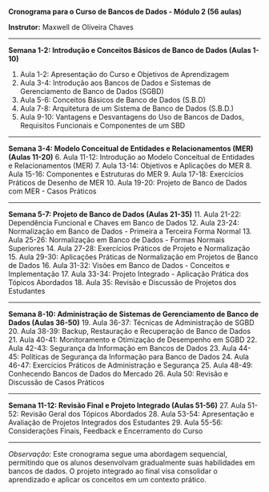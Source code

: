 **Cronograma para o Curso de Bancos de Dados - Módulo 2 (56 aulas)**

**Instrutor:** Maxwell de Oliveira Chaves

---

**Semana 1-2: Introdução e Conceitos Básicos de Banco de Dados (Aulas 1-10)**
1. Aula 1-2: Apresentação do Curso e Objetivos de Aprendizagem
2. Aula 3-4: Introdução aos Bancos de Dados e Sistemas de Gerenciamento de Banco de Dados (SGBD)
3. Aula 5-6: Conceitos Básicos de Banco de Dados (S.B.D)
4. Aula 7-8: Arquitetura de um Sistema de Banco de Dados (S.B.D.)
5. Aula 9-10: Vantagens e Desvantagens do Uso de Bancos de Dados, Requisitos Funcionais e Componentes de um SBD

---

**Semana 3-4: Modelo Conceitual de Entidades e Relacionamentos (MER) (Aulas 11-20)**
6. Aula 11-12: Introdução ao Modelo Conceitual de Entidades e Relacionamentos (MER)
7. Aula 13-14: Objetivos e Aplicações do MER
8. Aula 15-16: Componentes e Estruturas do MER
9. Aula 17-18: Exercícios Práticos de Desenho de MER
10. Aula 19-20: Projeto de Banco de Dados com MER - Casos Práticos

---

**Semana 5-7: Projeto de Banco de Dados (Aulas 21-35)**
11. Aula 21-22: Dependência Funcional e Chaves em Banco de Dados
12. Aula 23-24: Normalização em Banco de Dados - Primeira a Terceira Forma Normal
13. Aula 25-26: Normalização em Banco de Dados - Formas Normais Superiores
14. Aula 27-28: Exercícios Práticos de Projeto e Normalização
15. Aula 29-30: Aplicações Práticas de Normalização em Projetos de Banco de Dados
16. Aula 31-32: Visões em Banco de Dados - Conceitos e Implementação
17. Aula 33-34: Projeto Integrado - Aplicação Prática dos Tópicos Abordados
18. Aula 35: Revisão e Discussão de Projetos dos Estudantes

---

**Semana 8-10: Administração de Sistemas de Gerenciamento de Banco de Dados (Aulas 36-50)**
19. Aula 36-37: Técnicas de Administração de SGBD
20. Aula 38-39: Backup, Restauração e Recuperação de Banco de Dados
21. Aula 40-41: Monitoramento e Otimização de Desempenho em SGBD
22. Aula 42-43: Segurança da Informação em Bancos de Dados
23. Aula 44-45: Políticas de Segurança da Informação para Banco de Dados
24. Aula 46-47: Exercícios Práticos de Administração e Segurança
25. Aula 48-49: Conhecendo Bancos de Dados do Mercado
26. Aula 50: Revisão e Discussão de Casos Práticos

---

**Semana 11-12: Revisão Final e Projeto Integrado (Aulas 51-56)**
27. Aula 51-52: Revisão Geral dos Tópicos Abordados
28. Aula 53-54: Apresentação e Avaliação de Projetos Integrados dos Estudantes
29. Aula 55-56: Considerações Finais, Feedback e Encerramento do Curso

---

*Observação:* Este cronograma segue uma abordagem sequencial, permitindo que os alunos desenvolvam gradualmente suas habilidades em bancos de dados. O projeto integrado ao final visa consolidar o aprendizado e aplicar os conceitos em um contexto prático.
